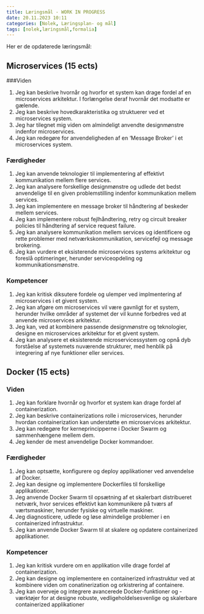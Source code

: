 ```yaml
---
title: Læringsmål - WORK IN PROGRESS
date: 20.11.2023 10:11
categories: [Nolek, Læringsplan- og mål]
tags: [nolek,læringsmål,formalia]
---
```

Her er de opdaterede læringsmål:

## Microservices (15 ects)
###Viden
1. Jeg kan beskrive hvornår og hvorfor et system kan drage fordel af en microservices
   arkitektur. I forlængelse deraf hvornår det modsatte er gælende.
2. Jeg kan beskrive hovedkarakteristika og struktuerer ved et microservices system.
3. Jeg har tilegnet mig viden om almindeligt anvendte designmønstre indenfor
   microservices.
4. Jeg kan redegøre for anvendeligheden af en ‘Message Broker’ i et microservices system.
   
### Færdigheder
1. Jeg kan anvende teknologier til implementering af effektivt kommunikation mellem flere
   services.
2. Jeg kan analysere forskellige designmønstre og udlede det bedst anvendelige til en given
   problemstilling indenfor kommunikation mellem services.
3. Jeg kan implementere en message broker til håndtering af beskeder mellem services.
4. Jeg kan implementere robust fejlhåndtering, retry og circuit breaker policies til håndtering
   af service request failure.
5. Jeg kan analysere kommunikation mellem services og identificere og rette problemer
   med netværkskommunikation, servicefejl og message brokering.
6. Jeg kan vurdere et eksisterende microservices systems arkitektur og foreslå optimeringer,
   herunder serviceopdeling og kommunikationsmønstre.
   
### Kompetencer
1. Jeg kan kritisk diksutere fordele og ulemper ved implmentering af microservices i et
   givent system.
2. Jeg kan afgøre om microservices vil være gavnligt for et system, herunder hvilke områder
   af systemet der vil kunne forbedres ved at anvende microservices arkitektur.
3. Jeg kan, ved at kombinere passende designmønstre og teknologier, designe en
   microservices arkitektur for et givent system.
4. Jeg kan analysere et eksisterende microservicessystem og opnå dyb forståelse af
   systemets nuværende strukturer, med henblik på integrering af nye funktioner eller
   services.

## Docker (15 ects)
###   Viden
1. Jeg kan forklare hvornår og hvorfor et system kan drage fordel af containerization.
2. Jeg kan beskrive containerizations rolle i microservices, herunder hvordan
   containerization kan understøtte en microservices arkitektur.
3. Jeg kan redegøre for kerneprincipperne i Docker Swarm og sammenhængene mellem
   dem.
4. Jeg kender de mest anvendelige Docker kommandoer.
  
### Færdigheder
1. Jeg kan optsætte, konfigurere og deploy applikationer ved anvendelse af Docker.
2. Jeg kan designe og implementere Dockerfiles til forskellige applikationer.
3. Jeg anvende Docker Swarm til opsætning af et skalerbart distribueret netværk, hvor
   services effektivt kan kommunikere på tværs af værtsmaskiner, herunder fysiske og virtuelle
   maskiner.
4. Jeg diagnosticere, udlede og løse almindelige problemer i en containerized infrastruktur.
5. Jeg kan anvende Docker Swarm til at skalere og opdatere containerized applikationer.
   
### Kompetencer
1. Jeg kan kritisk vurdere om en applikation ville drage fordel af containerization.
2. Jeg kan designe og implementere en containerized infrastruktur ved at kombinere viden
   om conatinerization og orkistrering af containere.
3. Jeg kan overveje og integrere avancerede Docker-funktioner og -værktøjer for at designe
   robuste, vedligeholdelsesvenlige og skalerbare containerized applikationer
